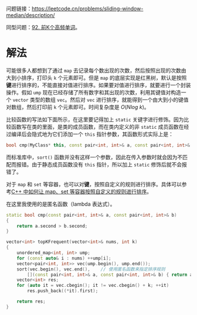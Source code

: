 问题链接：https://leetcode.cn/problems/sliding-window-median/description/

同型问题：[92. 前K个高频单词](https://leetcode.cn/problems/top-k-frequent-words/description/)。

# 解法

可能很多人都想到了通过 `map` 去记录每个数出现的次数，然后按照出现的次数由大到小排序，打印头 `k` 个元素即可。但是 `map` 的底层实现是红黑树，默认是按照**键**进行排序的，不能直接对值进行排序。如果要对值进行排序，就要进行一个封装操作。假如 `ump` 现在已经存储了所有数字和其出现的次数，利用其键值对构造一个 `vector` 类型的数组 `vec`。然后对 `vec` 进行排序，就能得到一个由大到小的键值对数组，然后打印前 `k` 个元素即可。时间复杂度是 $O(Nlog\ k)$。

比较函数的写法如下面所示，在这里要记得加上 `static` 关键字进行修饰。因为比较函数写在类的里面，是类的成员函数，而在类内定义的非 `static` 成员函数在经过编译后会隐式地为它们添加一个 `this` 指针参数，其函数形式实际上是：

```cpp
bool cmp(MyClass* this, const pair<int, int>& a, const pair<int, int>& b)
```

而标准库中，`sort()` 函数并没有这样一个参数，因此在传入参数时就会因为不匹配而报错。由于静态成员函数没有 `this` 指针，所以加上 `static` 修饰后就不会报错了。

对于 `map` 和 `set` 等容器，也可以对**键**，按照自定义的规则进行排序。具体可以参考[C++ 中如何让 map、set 等容器按照自定义的规则进行排序](https://github.com/SakuraMayAi/Tricks-of-Programming/blob/main/C%2B%2B%20%E4%B8%AD%E5%A6%82%E4%BD%95%E8%AE%A9%20map%E3%80%81set%20%E7%AD%89%E5%AE%B9%E5%99%A8%E6%8C%89%E7%85%A7%E8%87%AA%E5%AE%9A%E4%B9%89%E7%9A%84%E8%A7%84%E5%88%99%E8%BF%9B%E8%A1%8C%E6%8E%92%E5%BA%8F.md)。

在这里我使用的是匿名函数（lambda 表达式）。

```cpp
static bool cmp(const pair<int, int>& a, const pair<int, int>& b)
{
	return a.second > b.second;
}

vector<int> topKFrequent(vector<int>& nums, int k)
{
    unordered_map<int, int> ump;
    for (const auto& i : nums) ++ump[i];
    vector<pair<int, int>> vec(ump.begin(), ump.end());
    sort(vec.begin(), vec.end(),	// 使用匿名函数来指定排序规则
        [](const pair<int, int>& a, const pair<int, int>& b) { return a.second > b.second; });
    vector<int> res;
    for (auto it = vec.cbegin(); it != vec.cbegin() + k; ++it)
        res.push_back((*it).first);

    return res;
}
```

